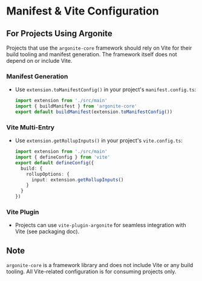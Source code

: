 # Manifest & Vite Configuration

## For Projects Using Argonite

Projects that use the `argonite-core` framework should rely on Vite for their build tooling and manifest generation. The framework itself does not depend on or include Vite.

### Manifest Generation

- Use `extension.toManifestConfig()` in your project's `manifest.config.ts`:
  ```ts
  import extension from './src/main'
  import { buildManifest } from 'argonite-core'
  export default buildManifest(extension.toManifestConfig())
  ```

### Vite Multi-Entry

- Use `extension.getRollupInputs()` in your project's `vite.config.ts`:
  ```ts
  import extension from './src/main'
  import { defineConfig } from 'vite'
  export default defineConfig({
    build: {
      rollupOptions: {
        input: extension.getRollupInputs()
      }
    }
  })
  ```

### Vite Plugin

- Projects can use `vite-plugin-argonite` for seamless integration with Vite (see packaging doc).

## Note

`argonite-core` is a framework library and does not include Vite or any build tooling. All Vite-related configuration is for consuming projects only.